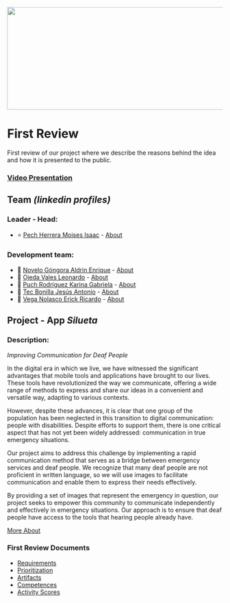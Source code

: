 <img src="link" width="1100" height="240"/>

# First Review
First review of our project where we describe the reasons behind the idea and how it is presented to the public.
### [Video Presentation]()

## Team *(linkedin profiles)*
### Leader - Head:
- :star: [Pech Herrera Moises Isaac](https://www.linkedin.com/in/moises-isaac-pech-herrera-994946206/) - [About]()

### Development team:
- :star2: [Novelo Góngora Aldrin Enrique](https://mx.linkedin.com/in/aldrin-novelo-gongora-1845b128a) - [About]()
- :star2: [Ojeda Vales Leonardo](https://www.linkedin.com/in/leonardo-ojeda-vales-a5803628a/) - [About]()
- :star2: [Puch Rodríguez Karina Gabriela](https://www.linkedin.com/in/karina-gabriela-puch-rodr%C3%ADguez-74922728a) - [About]()
- :star2: [Tec Bonilla Jesús Antonio](https://www.linkedin.com/in/jes%C3%BAs-tec-20b25428a/) - [About]()
- :star2: [Vega Nolasco Erick Ricardo](https://www.linkedin.com/in/erick-vega-6b622428a/) - [About]()

## Project - App *Silueta*
### Description:
*Improving Communication for Deaf People*

In the digital era in which we live, we have witnessed the significant advantages that mobile tools and applications have brought to our lives. These tools have revolutionized the way we communicate, offering a wide range of methods to express and share our ideas in a convenient and versatile way, adapting to various contexts.

However, despite these advances, it is clear that one group of the population has been neglected in this transition to digital communication: people with disabilities. Despite efforts to support them, there is one critical aspect that has not yet been widely addressed: communication in true emergency situations. 

Our project aims to address this challenge by implementing a rapid communication method that serves as a bridge between emergency services and deaf people. We recognize that many deaf people are not proficient in written language, so we will use images to facilitate communication and enable them to express their needs effectively.

By providing a set of images that represent the emergency in question, our project seeks to empower this community to communicate independently and effectively in emergency situations. Our approach is to ensure that deaf people have access to the tools that hearing people already have.

[More About]()

### First Review Documents
- [Requirements]()
- [Prioritization]()
- [Artifacts]()
- [Competences]()
- [Activity Scores]()

